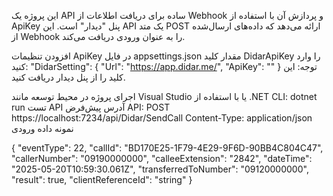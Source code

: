 این پروژه یک API ساده برای دریافت اطلاعات از Webhook و پردازش آن با استفاده از ApiKey پنل "دیدار" است. این API یک متد POST ارائه می‌دهد که داده‌های ارسال‌شده از Webhook را به عنوان ورودی دریافت می‌کند.

افزودن تنظیمات ApiKey در فایل appsettings.json مقدار کلید DidarApiKey را وارد کنید:
  "DidarSetting":
  {
    "Url": "https://app.didar.me/",
    "ApiKey": ""
  }
توجه: این کلید را از پنل دیدار دریافت کنید.

اجرای پروژه در محیط توسعه مانند Visual Studio یا با استفاده از .NET CLI:
dotnet run
تست API آدرس پیش‌فرض API:
POST https://localhost:7234/api/Didar/SendCall
Content-Type: application/json
نمونه داده ورودی

{
  "eventType": 22,
  "callId": "BD170E25-1F79-4E29-9F6D-90BB4C804C47",
  "callerNumber": "09190000000",
  "calleeExtension": "2842",
  "dateTime": "2025-05-20T10:59:30.061Z",
  "transferredToNumber": "09120000000",
  "result": true,
  "clientReferenceId": "string"
}

